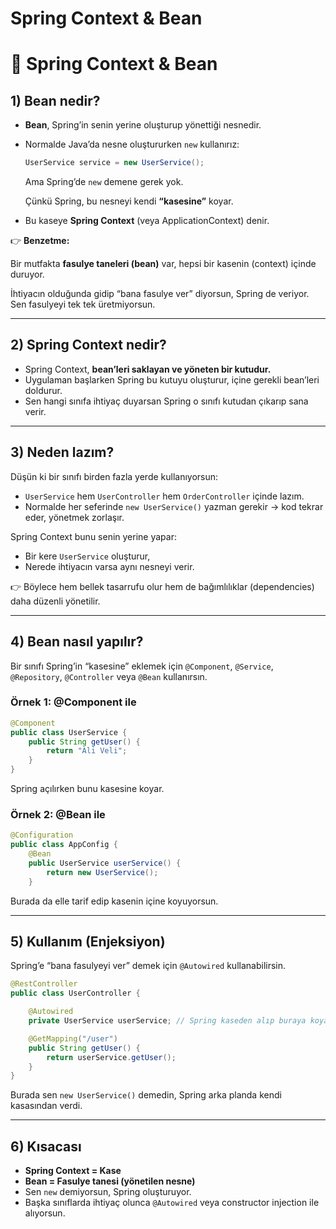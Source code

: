 # Spring Context & Bean

# 📘 Spring Context & Bean

## 1) Bean nedir?

- **Bean**, Spring’in senin yerine oluşturup yönettiği nesnedir.
- Normalde Java’da nesne oluştururken `new` kullanırız:
    
    ```java
    UserService service = new UserService();
    ```
    
    Ama Spring’de `new` demene gerek yok.
    
    Çünkü Spring, bu nesneyi kendi **“kasesine”** koyar.
    
- Bu kaseye **Spring Context** (veya ApplicationContext) denir.

👉 **Benzetme:**

Bir mutfakta **fasulye taneleri (bean)** var, hepsi bir kasenin (context) içinde duruyor.

İhtiyacın olduğunda gidip “bana fasulye ver” diyorsun, Spring de veriyor. Sen fasulyeyi tek tek üretmiyorsun.

---

## 2) Spring Context nedir?

- Spring Context, **bean’leri saklayan ve yöneten bir kutudur.**
- Uygulaman başlarken Spring bu kutuyu oluşturur, içine gerekli bean’leri doldurur.
- Sen hangi sınıfa ihtiyaç duyarsan Spring o sınıfı kutudan çıkarıp sana verir.

---

## 3) Neden lazım?

Düşün ki bir sınıfı birden fazla yerde kullanıyorsun:

- `UserService` hem `UserController` hem `OrderController` içinde lazım.
- Normalde her seferinde `new UserService()` yazman gerekir → kod tekrar eder, yönetmek zorlaşır.

Spring Context bunu senin yerine yapar:

- Bir kere `UserService` oluşturur,
- Nerede ihtiyacın varsa aynı nesneyi verir.

👉 Böylece hem bellek tasarrufu olur hem de bağımlılıklar (dependencies) daha düzenli yönetilir.

---

## 4) Bean nasıl yapılır?

Bir sınıfı Spring’in “kasesine” eklemek için `@Component`, `@Service`, `@Repository`, `@Controller` veya `@Bean` kullanırsın.

### Örnek 1: @Component ile

```java
@Component
public class UserService {
    public String getUser() {
        return "Ali Veli";
    }
}
```

Spring açılırken bunu kasesine koyar.

### Örnek 2: @Bean ile

```java
@Configuration
public class AppConfig {
    @Bean
    public UserService userService() {
        return new UserService();
    }

```

Burada da elle tarif edip kasenin içine koyuyorsun.

---

## 5) Kullanım (Enjeksiyon)

Spring’e “bana fasulyeyi ver” demek için `@Autowired` kullanabilirsin.

```java
@RestController
public class UserController {

    @Autowired
    private UserService userService; // Spring kaseden alıp buraya koyar

    @GetMapping("/user")
    public String getUser() {
        return userService.getUser();
    }
}

```

Burada sen `new UserService()` demedin, Spring arka planda kendi kasasından verdi.

---

## 6) Kısacası

- **Spring Context = Kase**
- **Bean = Fasulye tanesi (yönetilen nesne)**
- Sen `new` demiyorsun, Spring oluşturuyor.
- Başka sınıflarda ihtiyaç olunca `@Autowired` veya constructor injection ile alıyorsun.